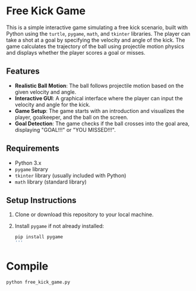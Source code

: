 # Free Kick Game

This is a simple interactive game simulating a free kick scenario, built with Python using the `turtle`, `pygame`, `math`, and `tkinter` libraries. The player can take a shot at a goal by specifying the velocity and angle of the kick. The game calculates the trajectory of the ball using projectile motion physics and displays whether the player scores a goal or misses.

## Features

- **Realistic Ball Motion**: The ball follows projectile motion based on the given velocity and angle.
- **Interactive GUI**: A graphical interface where the player can input the velocity and angle for the kick.
- **Game Setup**: The game starts with an introduction and visualizes the player, goalkeeper, and the ball on the screen.
- **Goal Detection**: The game checks if the ball crosses into the goal area, displaying "GOAL!!!" or "YOU MISSED!!!".

## Requirements

- Python 3.x
- `pygame` library
- `tkinter` library (usually included with Python)
- `math` library (standard library)

## Setup Instructions

1. Clone or download this repository to your local machine.
2. Install `pygame` if not already installed:

   ```bash
   pip install pygame
   '''

# Compile 

``` bash
python free_kick_game.py
```
